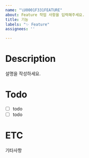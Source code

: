 ```yaml
---
name: "\U0001F331FEATURE"
about: Feature 작업 사항을 입력해주세요.
title: 기능
labels: "✨ Feature"
assignees: ''

---
```


# Description
설명을 작성하세요.
   
# Todo
- [ ] todo
- [ ] todo
   
# ETC
기타사항
